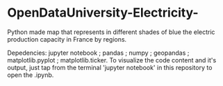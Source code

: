 # OpenDataUniversity-Electricity-
Python made map that represents in different shades of blue the electric production capacity in France by regions.

Depedencies: jupyter notebook ; pandas ; numpy ; geopandas ; matplotlib.pyplot ; matplotlib.ticker.
To visualize the code content and it's output, just tap from the terminal 'jupyter notebook' in this repository to open the .ipynb.



